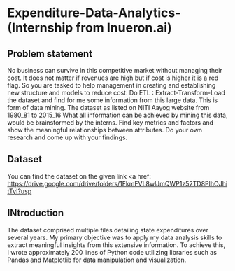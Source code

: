 # Expenditure-Data-Analytics- (Internship from Inueron.ai)

<h2><b>Problem statement</b></h2>

No business can survive in this competitive market without managing their cost. It does not matter if revenues are high but if cost is higher it is a red flag. So you are tasked to 
help management in creating and establishing new structure and models to reduce cost. Do ETL : Extract-Transform-Load the dataset and find for me some information from this large data. 
This is form of data mining. The dataset as listed on NITI Aayog website from 1980_81 to 2015_16 What all information can be achieved by mining this data, would be brainstormed by the interns. 
Find key metrics and factors and show the meaningful relationships between attributes. Do your own research and come up with your findings.

<h2><b>Dataset</b></h2>

You can find the dataset on the given link 
<a href: https://drive.google.com/drive/folders/1FkmFVL8wlJmQWP1z52TD8PlhOJhitTyI?usp

<h2><b>INtroduction</b></h2>

The dataset comprised multiple files detailing state expenditures over several years. My primary objective was to apply my data analysis skills to extract meaningful 
insights from this extensive information. To achieve this, I wrote approximately 200 lines of Python code utilizing libraries such as Pandas and Matplotlib for data manipulation and visualization.





<link rel="sudo-modal" href="https://github.com/sessions/sudo_modal">

